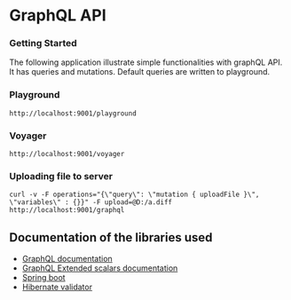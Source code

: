 # GraphQL API

### Getting Started

The following application illustrate simple functionalities with graphQL API. It has queries and mutations. Default queries are written to playground. 


### Playground
```
http://localhost:9001/playground
```

### Voyager
```
http://localhost:9001/voyager
```

### Uploading file to server

```
curl -v -F operations="{\"query\": \"mutation { uploadFile }\", \"variables\" : {}}" -F upload=@D:/a.diff http://localhost:9001/graphql
```

## Documentation of the libraries used
* [GraphQL documentation](https://graphql.org/)
* [GraphQL Extended scalars documentation](https://github.com/graphql-java/graphql-java-extended-scalars)
* [Spring boot](https://docs.spring.io/spring-boot/docs/current/reference/html/)
* [Hibernate validator](https://hibernate.org/validator/)

